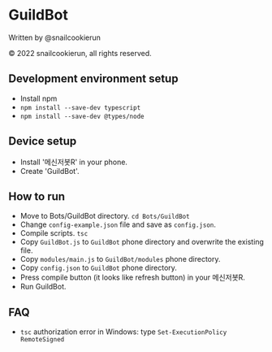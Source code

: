 # GuildBot

Written by @snailcookierun

© 2022 snailcookierun, all rights reserved.

## Development environment setup
- Install npm
- `npm install --save-dev typescript`
- `npm install --save-dev @types/node`

## Device setup
- Install '메신저봇R' in your phone.
- Create 'GuildBot'.

## How to run
- Move to Bots/GuildBot directory. `cd Bots/GuildBot`
- Change `config-example.json` file and save as `config.json`.
- Compile scripts. `tsc`
- Copy `GuildBot.js` to `GuildBot` phone directory and overwrite the existing file.
- Copy `modules/main.js` to `GuildBot/modules` phone directory.
- Copy `config.json` to `GuildBot` phone directory.
- Press compile button (it looks like refresh button) in your 메신저봇R.
- Run GuildBot.

## FAQ
- `tsc` authorization error in Windows: type `Set-ExecutionPolicy RemoteSigned`
